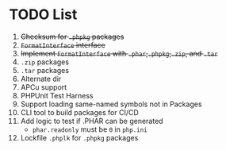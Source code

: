 # TODO List
 
1. ~~Checksum for `.phpkg` packages~~
2. ~~`FormatInterface` interface~~
3. ~~Implement `FormatInterface` with `.phar`,`.phpkg`,`.zip`, and `.tar`~~  
4. `.zip` packages
5. `.tar` packages
6. Alternate dir
7. APCu support
8. PHPUnit Test Harness
9. Support loading same-named symbols not in Packages
10. CLI tool to build packages for CI/CD
11. Add logic to test if .PHAR can be generated 
    - `phar.readonly` must be `0` in `php.ini`
12. Lockfile `.phplk` for `.phpkg` packages
